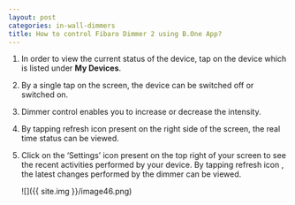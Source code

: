 ```yaml
---
layout: post
categories: in-wall-dimmers
title: How to control Fibaro Dimmer 2 using B.One App?
---
```


1. In order to view the current status of the device, tap on the device which is listed under **My Devices**.

2. By a single tap on the screen, the device can be switched off or switched on.

3. Dimmer control enables you to increase or decrease the intensity.

4. By tapping refresh icon present on the right side of the screen, the real time status can be viewed.

5. Click on the ‘Settings’ icon present on the top right of your screen to see the recent activities performed by your device. By tapping refresh icon , the latest changes performed by the dimmer can be viewed.

    ![]({{ site.img }}/image46.png)
